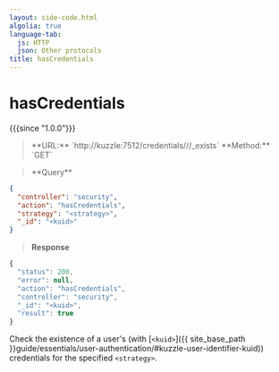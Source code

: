 ```yaml
---
layout: side-code.html
algolia: true
language-tab:
  js: HTTP
  json: Other protocols
title: hasCredentials
---
```



# hasCredentials

{{{since "1.0.0"}}}



<blockquote class="js">
<p>
**URL:** `http://kuzzle:7512/credentials/<strategy>/<kuid>/_exists`  
**Method:** `GET`  
</p>
</blockquote>

<blockquote class="json">
<p>
**Query**
</p>
</blockquote>

```json
{
  "controller": "security",
  "action": "hasCredentials",
  "strategy": "<strategy>",
  "_id": "<kuid>"
}
```

>**Response**

```javascript
{
  "status": 200,
  "error": null,
  "action": "hasCredentials",
  "controller": "security",
  "_id": "<kuid>",
  "result": true
}
```

Check the existence of a user's (with [`<kuid>`]({{ site_base_path }}guide/essentials/user-authentication/#kuzzle-user-identifier-kuid)) credentials for the specified `<strategy>`.
